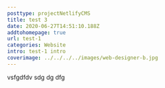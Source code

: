 ```yaml
---
posttype: projectNetlifyCMS
title: test 3
date: 2020-06-27T14:51:10.188Z
addtohomepage: true
url: test-1
categories: Website
intro: test-1 intro
coverimage: ../../../../images/web-designer-b.jpg
---
```

vsfgdfdv  sdg dg dfg